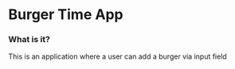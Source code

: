# Burger Time App

### What is it?
This is an application where a user can add a burger via input field
